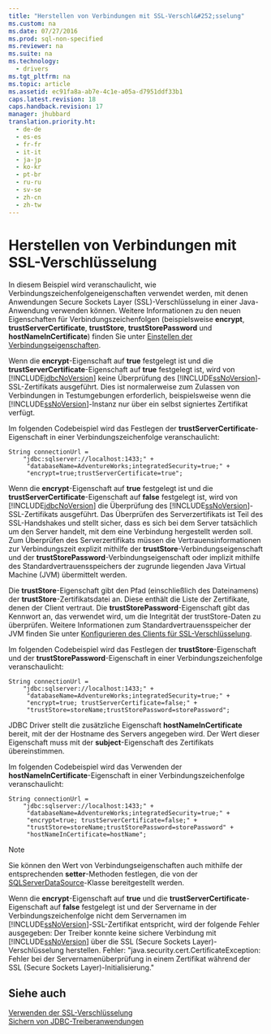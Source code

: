 ```yaml
---
title: "Herstellen von Verbindungen mit SSL-Verschl&#252;sselung"
ms.custom: na
ms.date: 07/27/2016
ms.prod: sql-non-specified
ms.reviewer: na
ms.suite: na
ms.technology: 
  - drivers
ms.tgt_pltfrm: na
ms.topic: article
ms.assetid: ec91fa8a-ab7e-4c1e-a05a-d7951ddf33b1
caps.latest.revision: 18
caps.handback.revision: 17
manager: jhubbard
translation.priority.ht: 
  - de-de
  - es-es
  - fr-fr
  - it-it
  - ja-jp
  - ko-kr
  - pt-br
  - ru-ru
  - sv-se
  - zh-cn
  - zh-tw
---
```

# Herstellen von Verbindungen mit SSL-Verschl&#252;sselung
  In diesem Beispiel wird veranschaulicht, wie Verbindungszeichenfolgeneigenschaften verwendet werden, mit denen Anwendungen Secure Sockets Layer \(SSL\)\-Verschlüsselung in einer Java\-Anwendung verwenden können. Weitere Informationen zu den neuen Eigenschaften für Verbindungszeichenfolgen \(beispielsweise **encrypt**, **trustServerCertificate**, **trustStore**, **trustStorePassword** und **hostNameInCertificate**\) finden Sie unter [Einstellen der Verbindungseigenschaften](../content/Setting-the-Connection-Properties.md).  
  
 Wenn die **encrypt**\-Eigenschaft auf **true** festgelegt ist und die **trustServerCertificate**\-Eigenschaft auf **true** festgelegt ist, wird von [!INCLUDE[jdbcNoVersion](../content/includes/jdbcNoVersion_md.md)] keine Überprüfung des [!INCLUDE[ssNoVersion](../content/includes/ssNoVersion_md.md)]\-SSL\-Zertifikats ausgeführt. Dies ist normalerweise zum Zulassen von Verbindungen in Testumgebungen erforderlich, beispielsweise wenn die [!INCLUDE[ssNoVersion](../content/includes/ssNoVersion_md.md)]\-Instanz nur über ein selbst signiertes Zertifikat verfügt.  
  
 Im folgenden Codebeispiel wird das Festlegen der **trustServerCertificate**\-Eigenschaft in einer Verbindungszeichenfolge veranschaulicht:  
  
```  
String connectionUrl =   
    "jdbc:sqlserver://localhost:1433;" +  
     "databaseName=AdventureWorks;integratedSecurity=true;" +  
     "encrypt=true;trustServerCertificate=true";  
```  
  
 Wenn die **encrypt**\-Eigenschaft auf **true** festgelegt ist und die **trustServerCertificate**\-Eigenschaft auf **false** festgelegt ist, wird von [!INCLUDE[jdbcNoVersion](../content/includes/jdbcNoVersion_md.md)] die Überprüfung des [!INCLUDE[ssNoVersion](../content/includes/ssNoVersion_md.md)]\-SSL\-Zertifikats ausgeführt. Das Überprüfen des Serverzertifikats ist Teil des SSL\-Handshakes und stellt sicher, dass es sich bei dem Server tatsächlich um den Server handelt, mit dem eine Verbindung hergestellt werden soll. Zum Überprüfen des Serverzertifikats müssen die Vertrauensinformationen zur Verbindungszeit explizit mithilfe der **trustStore**\-Verbindungseigenschaft und der **trustStorePassword**\-Verbindungseigenschaft oder implizit mithilfe des Standardvertrauensspeichers der zugrunde liegenden Java Virtual Machine \(JVM\) übermittelt werden.  
  
 Die **trustStore**\-Eigenschaft gibt den Pfad \(einschließlich des Dateinamens\) der **trustStore**\-Zertifikatsdatei an. Diese enthält die Liste der Zertifikate, denen der Client vertraut. Die **trustStorePassword**\-Eigenschaft gibt das Kennwort an, das verwendet wird, um die Integrität der trustStore\-Daten zu überprüfen. Weitere Informationen zum Standardvertrauensspeicher der JVM finden Sie unter [Konfigurieren des Clients für SSL-Verschlüsselung](../content/Configuring-the-Client-for-SSL-Encryption.md).  
  
 Im folgenden Codebeispiel wird das Festlegen der **trustStore**\-Eigenschaft und der **trustStorePassword**\-Eigenschaft in einer Verbindungszeichenfolge veranschaulicht:  
  
```  
String connectionUrl =   
    "jdbc:sqlserver://localhost:1433;" +  
     "databaseName=AdventureWorks;integratedSecurity=true;" +  
     "encrypt=true; trustServerCertificate=false;" +  
     "trustStore=storeName;trustStorePassword=storePassword";  
```  
  
 JDBC Driver stellt die zusätzliche Eigenschaft **hostNameInCertificate** bereit, mit der der Hostname des Servers angegeben wird. Der Wert dieser Eigenschaft muss mit der **subject**\-Eigenschaft des Zertifikats übereinstimmen.  
  
 Im folgenden Codebeispiel wird das Verwenden der **hostNameInCertificate**\-Eigenschaft in einer Verbindungszeichenfolge veranschaulicht:  
  
```  
String connectionUrl =   
    "jdbc:sqlserver://localhost:1433;" +  
     "databaseName=AdventureWorks;integratedSecurity=true;" +  
     "encrypt=true; trustServerCertificate=false;" +  
     "trustStore=storeName;trustStorePassword=storePassword" +  
     "hostNameInCertificate=hostName";  
```  
  
> [!NOTE]  
>  Sie können den Wert von Verbindungseigenschaften auch mithilfe der entsprechenden **setter**\-Methoden festlegen, die von der [SQLServerDataSource](../content/SQLServerDataSource-Class.md)\-Klasse bereitgestellt werden.  
  
 Wenn die **encrypt**\-Eigenschaft auf **true** und die **trustServerCertificate**\-Eigenschaft auf **false** festgelegt ist und der Servername in der Verbindungszeichenfolge nicht dem Servernamen im [!INCLUDE[ssNoVersion](../content/includes/ssNoVersion_md.md)]\-SSL\-Zertifikat entspricht, wird der folgende Fehler ausgegeben: Der Treiber konnte keine sichere Verbindung mit [!INCLUDE[ssNoVersion](../content/includes/ssNoVersion_md.md)] über die SSL \(Secure Sockets Layer\)\-Verschlüsselung herstellen. Fehler: "java.security.cert.CertificateException: Fehler bei der Servernamenüberprüfung in einem Zertifikat während der SSL \(Secure Sockets Layer\)\-Initialisierung."  
  
## Siehe auch  
 [Verwenden der SSL-Verschlüsselung](../content/Using-SSL-Encryption.md)   
 [Sichern von JDBC-Treiberanwendungen](../content/Securing-JDBC-Driver-Applications.md)  
  
  
